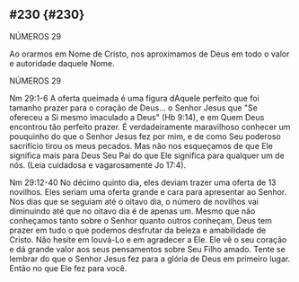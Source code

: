 ## #230 {#230}

NÚMEROS 29

Ao orarmos em Nome de Cristo, nos aproximamos de Deus em todo o valor e autoridade daquele Nome.

NÚMEROS 29

Nm 29:1-6 A oferta queimada é uma figura dAquele perfeito que foi tamanho prazer para o coração de Deus... o Senhor Jesus que &quot;Se ofereceu a Si mesmo imaculado a Deus&quot; (Hb 9:14), e em Quem Deus encontrou tão perfeito prazer. É verdadeiramente maravilhoso conhecer um pouquinho do que o Senhor Jesus fez por mim, e de como Seu poderoso sacrifício tirou os meus pecados. Mas não nos esqueçamos de que Ele significa mais para Deus Seu Pai do que Ele significa para qualquer um de nós. (Leia cuidadosa e vagarosamente Jo 17:4).

Nm 29:12-40 No décimo quinto dia, eles deviam trazer uma oferta de 13 novilhos. Eles seriam uma oferta grande e cara para apresentar ao Senhor. Nos dias que se seguiam até o oitavo dia, o número de novilhos vai diminuindo até que no oitavo dia é de apenas um. Mesmo que não conheçamos tanto sobre o Senhor quanto outros conheçam, Deus tem prazer em tudo o que podemos desfrutar da beleza e amabilidade de Cristo. Não hesite em louvá-Lo e em agradecer a Ele. Ele vê o seu coração e dá grande valor aos seus pensamentos sobre Seu Filho amado. Tente se lembrar do que o Senhor Jesus fez para a glória de Deus em primeiro lugar. Então no que Ele fez para você.